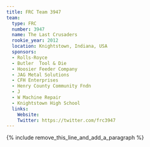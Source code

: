 ```yaml
---
title: FRC Team 3947
team:
  type: FRC
  number: 3947
  name: The Last Crusaders
  rookie_year: 2012
  location: Knightstown, Indiana, USA
  sponsors:
  - Rolls-Royce
  - Butler  Tool & Die
  - Hoosier Feeder Company
  - JAG Metal Solutions
  - CFH Enterprises
  - Henry County Community Fndn
  - J
  - W Machine Repair
  - Knightstown High School
  links:
    Website:
    Twitter: https://twitter.com/frc3947
---
```


{% include remove_this_line_and_add_a_paragraph %}